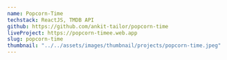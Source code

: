```yaml
---
name: Popcorn-Time
techstack: ReactJS, TMDB API
github: https://github.com/ankit-tailor/popcorn-time
liveProject: https://popcorn-timee.web.app
slug: popcorn-time
thumbnail: "../../assets/images/thumbnail/projects/popcorn-time.jpeg"
---
```


